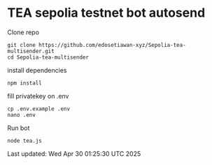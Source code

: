 ﻿# TEA sepolia testnet bot autosend

Clone repo
```shellscript
git clone https://github.com/edosetiawan-xyz/Sepolia-tea-multisender.git
cd Sepolia-tea-multisender
```

install dependencies
```shellscript
npm install
```

fill privatekey on .env
```shellscript
cp .env.example .env
nano .env
```

Run bot
```
node tea.js
```

Last updated: Wed Apr 30 01:25:30 UTC 2025

